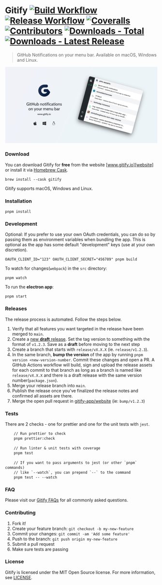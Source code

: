 # Gitify [![Build Workflow][build-workflow-image]][github-actions] [![Release Workflow][release-workflow-image]][github-actions] [![Coveralls][coveralls-image]][coveralls] [![Contributors][contributors-image]][github] [![Downloads - Total][downloads-total-image]][website] [![Downloads - Latest Release][downloads-latest-image]][website]

> GitHub Notifications on your menu bar. Available on macOS, Windows and Linux.

![Gitify](assets/images/press.png)

### Download

You can download Gitify for **free** from the website [www.gitify.io][website] or install it via [Homebrew Cask][brew].

```shell
brew install --cask gitify
```

Gitify supports macOS, Windows and Linux.

### Installation

    pnpm install

### Development

Optional: If you prefer to use your own OAuth credentials, you can do so by passing them as environment variables when bundling the app. This is optional as the app has some default "development" keys (use at your own discretion).

    OAUTH_CLIENT_ID="123" OAUTH_CLIENT_SECRET="456789" pnpm build

To watch for changes(`webpack`) in the `src` directory:

    pnpm watch

To run the **electron app**:

    pnpm start

### Releases

The release process is automated. Follow the steps below.

1. Verify that all features you want targeted in the release have been merged to `main`.
2. Create a [new **draft** release][new-release]. Set the tag version to something with the format of `v1.2.3`. Save as a **draft** before moving to the next step
3. Create a branch that starts with `release/vX.X.X` (ie. `release/v1.2.3`).
4. In the same branch, **bump the version** of the app by running `pnpm version <new-version-number`. Commit these changes and open a PR. A GitHub Actions workflow will build, sign and upload the release assets for each commit to that branch as long as a branch is named like `release/vX.X.X` and there is a draft release with the same version number(`package.json`).
5. Merge your release branch into `main`.
6. Publish the release once you've finalized the release notes and confirmed all assets are there.
7. Merge the open pull request in [gitify-app/website](https://github.com/gitify-app/website/pulls) (ie: `bump/v1.2.3`)

### Tests

There are 2 checks - one for prettier and one for the unit tests with `jest`.

```
    // Run prettier to check
    pnpm prettier:check

    // Run linter & unit tests with coverage
    pnpm test

    // If you want to pass arguments to jest (or other `pnpm` commands)
    // like `--watch`, you can prepend `--` to the command
    pnpm test -- --watch
```

### FAQ

Please visit our [Gitify FAQs][faqs] for all commonly asked questions.

### Contributing

1. Fork it!
2. Create your feature branch: `git checkout -b my-new-feature`
3. Commit your changes: `git commit -am 'Add some feature'`
4. Push to the branch: `git push origin my-new-feature`
5. Submit a pull request
6. Make sure tests are passing

### License

Gitify is licensed under the MIT Open Source license. For more information, see [LICENSE](LICENSE).

[website]: https://www.gitify.io
[faqs]: https://www.gitify.io/faqs
[github]: https://github.com/gitify-app/gitify
[github-website]: https://github.com/gitify-app/website
[new-release]: https://github.com/gitify-app/gitify/releases/new
[github-actions]: https://github.com/gitify-app/gitify/actions
[brew]: http://brew.sh/
[coveralls]: https://coveralls.io/github/gitify-app/gitify
[coveralls-image]: https://coveralls.io/repos/github/gitify-app/gitify/badge.svg
[build-workflow-image]: https://github.com/gitify-app/gitify/actions/workflows/build-app.yml/badge.svg
[release-workflow-image]: https://github.com/gitify-app/gitify/actions/workflows/release.yml/badge.svg
[downloads-total-image]: https://img.shields.io/github/downloads/gitify-app/gitify/total?label=downloads@all
[downloads-latest-image]: https://img.shields.io/github/downloads/gitify-app/gitify/latest/total
[contributors-image]: https://img.shields.io/github/contributors/gitify-app/gitify

